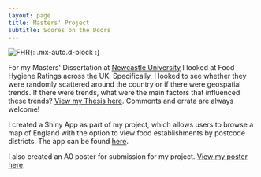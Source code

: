 ```yaml
---
layout: page
title: Masters' Project
subtitle: Scores on the Doors
---
```


![FHR](img/FHRWebsite.png){: .mx-auto.d-block :}

For my Masters' Dissertation at [Newcastle University](https://www.ncl.ac.uk/maths-physics/) I looked at Food Hygiene Ratings across the UK. Specifically, I looked to see whether they were randomly scattered around the country or if there were geospatial trends. If there were trends, what were the main factors that influenced these trends? [View my Thesis here](documents/JamesSalsbury-MMathStat.pdf). Comments and errata are always welcome!

I created a Shiny App as part of my project, which allows users to browse a map of England with the option to view food establishments by postcode districts. The app can be found [here](https://jamesalsbury.shinyapps.io/interactiveshinymap/).

I also created an A0 poster for submission for my project. [View my poster here](documents/JamesSalsbury_MMathStat_Poster.pdf).